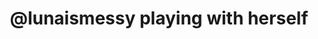 ---
title: '117. @lunaismessy playing with herself'
description: ''
pubDate: '20 Oct 2023'
heroImage: '/QOS-placeholder-1.jpg'
---